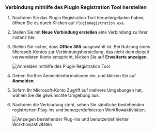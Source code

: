 ### <a name="connect-using-the-plug-in-registration-tool"></a>Verbindung mithilfe des Plugin Registration Tool herstellen

1. Nachdem Sie das Plugin Registration Tool heruntergeladen haben, öffnen Sie es durch Klicken auf `PluginRegistration.exe`.
1. Stellen Sie mit **Neue Verbindung erstellen** eine Verbindung zu Ihrer Instanz her.
1. Stellen Sie sicher, dass **Office 365** ausgewählt ist. Bei Nutzung eines Microsoft-Kontos zur Verbindungsherstellung, das nicht dem derzeit verwendeten Konto entspricht, klicken Sie auf **Erweiterte anzeigen**.

    ![Anmelden mithilfe des Plugin Registration Tool](../media/tutorial-write-plug-in-prt-login.png)

1. Geben Sie Ihre Anmeldeinformationen ein, und klicken Sie auf **Anmelden**.
1. Sofern Ihr Microsoft-Konto Zugriff auf mehrere Umgebungen hat, wählen Sie die gewünschte Umgebung aus.
1. Nachdem die Verbindung steht, sehen Sie sämtliche bestehenden registrierten Plug-Ins und benutzerdefinierten Workflowaktivitäten.

    ![Anzeigen bestehender Plug-Ins und benutzerdefinierter Workflowaktivitäten](../media/tutorial-write-plug-in-view-existing-plug-ins.png)
